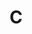 ---
layout: toctree
title: C
permalink: /blogs/coding/c/
parent: /blogs/coding/

previewchild: true
enumerategrandchild: true
previewgrandchild: true
---